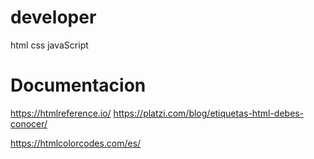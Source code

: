 # developer
html css javaScript

# Documentacion
https://htmlreference.io/
https://platzi.com/blog/etiquetas-html-debes-conocer/

https://htmlcolorcodes.com/es/